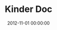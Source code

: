 ---
layout: inner
position: left
title: 'Kinder Doc'
lead_text: "Contributed to the development of a pedagogical software for Malaysian kindergarten and preschool educators to document and organize the monitoring of teaching activities on a paperless platform."
tags: ['MySQL', 'PHP', 'HTML, CSS', 'JS, jQuery']
featured_image: ['/img/posts/kinderdoc-min.png']
date: 2012-11-01 00:00:00
categories: ['Web']
project_link: ''
button_icon: ''
button_text: ''
order: 2
visible: 1
company: 'Danawa Education Sdn Bhd.'
---